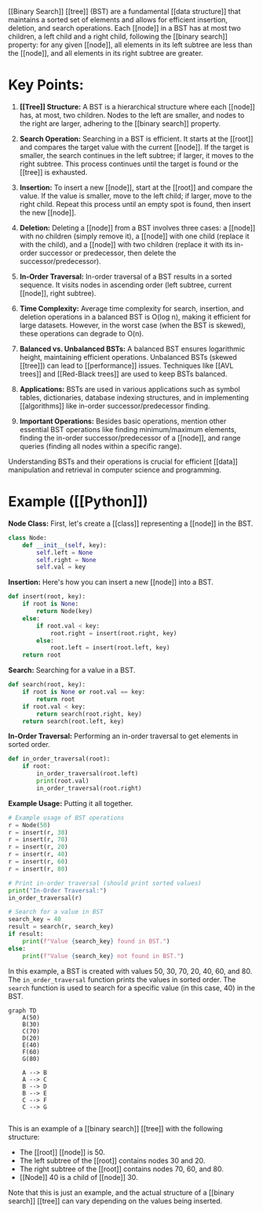 
[[Binary Search]] [[tree]] (BST) are a fundamental [[data structure]] that maintains a sorted set of elements and allows for efficient insertion, deletion, and search operations. Each [[node]] in a BST has at most two children, a left child and a right child, following the [[binary search]] property: for any given [[node]], all elements in its left subtree are less than the [[node]], and all elements in its right subtree are greater.

# **Key Points:**

1. **[[Tree]] Structure:** A BST is a hierarchical structure where each [[node]] has, at most, two children. Nodes to the left are smaller, and nodes to the right are larger, adhering to the [[binary search]] property.

2. **Search Operation:** Searching in a BST is efficient. It starts at the [[root]] and compares the target value with the current [[node]]. If the target is smaller, the search continues in the left subtree; if larger, it moves to the right subtree. This process continues until the target is found or the [[tree]] is exhausted.

3. **Insertion:** To insert a new [[node]], start at the [[root]] and compare the value. If the value is smaller, move to the left child; if larger, move to the right child. Repeat this process until an empty spot is found, then insert the new [[node]].

4. **Deletion:** Deleting a [[node]] from a BST involves three cases: a [[node]] with no children (simply remove it), a [[node]] with one child (replace it with the child), and a [[node]] with two children (replace it with its in-order successor or predecessor, then delete the successor/predecessor).

5. **In-Order Traversal:** In-order traversal of a BST results in a sorted sequence. It visits nodes in ascending order (left subtree, current [[node]], right subtree).

6. **Time Complexity:** Average time complexity for search, insertion, and deletion operations in a balanced BST is O(log n), making it efficient for large datasets. However, in the worst case (when the BST is skewed), these operations can degrade to O(n).

7. **Balanced vs. Unbalanced BSTs:** A balanced BST ensures logarithmic height, maintaining efficient operations. Unbalanced BSTs (skewed [[tree]]) can lead to [[performance]] issues. Techniques like [[AVL trees]] and [[Red-Black trees]] are used to keep BSTs balanced.

8. **Applications:** BSTs are used in various applications such as symbol tables, dictionaries, database indexing structures, and in implementing [[algorithms]] like in-order successor/predecessor finding.

9. **Important Operations:** Besides basic operations, mention other essential BST operations like finding minimum/maximum elements, finding the in-order successor/predecessor of a [[node]], and range queries (finding all nodes within a specific range).

Understanding BSTs and their operations is crucial for efficient [[data]] manipulation and retrieval in computer science and programming.
# Example ([[Python]])

**Node Class:**
First, let's create a [[class]] representing a [[node]] in the BST.

```python
class Node:
    def __init__(self, key):
        self.left = None
        self.right = None
        self.val = key
```

**Insertion:**
Here's how you can insert a new [[node]] into a BST.

```python
def insert(root, key):
    if root is None:
        return Node(key)
    else:
        if root.val < key:
            root.right = insert(root.right, key)
        else:
            root.left = insert(root.left, key)
    return root
```

**Search:**
Searching for a value in a BST.

```python
def search(root, key):
    if root is None or root.val == key:
        return root
    if root.val < key:
        return search(root.right, key)
    return search(root.left, key)
```

**In-Order Traversal:**
Performing an in-order traversal to get elements in sorted order.

```python
def in_order_traversal(root):
    if root:
        in_order_traversal(root.left)
        print(root.val)
        in_order_traversal(root.right)
```

**Example Usage:**
Putting it all together.

```python
# Example usage of BST operations
r = Node(50)
r = insert(r, 30)
r = insert(r, 70)
r = insert(r, 20)
r = insert(r, 40)
r = insert(r, 60)
r = insert(r, 80)

# Print in-order traversal (should print sorted values)
print("In-Order Traversal:")
in_order_traversal(r)

# Search for a value in BST
search_key = 40
result = search(r, search_key)
if result:
    print(f"Value {search_key} found in BST.")
else:
    print(f"Value {search_key} not found in BST.")
```

In this example, a BST is created with values 50, 30, 70, 20, 40, 60, and 80. The `in_order_traversal` function prints the values in sorted order. The `search` function is used to search for a specific value (in this case, 40) in the BST.


```mermaid
graph TD
    A(50)
    B(30)
    C(70)
    D(20)
    E(40)
    F(60)
    G(80)
    
    A --> B
    A --> C
    B --> D
    B --> E
    C --> F
    C --> G
    
```

This is an example of a [[binary search]] [[tree]] with the following structure:

- The [[root]] [[node]] is 50.
- The left subtree of the [[root]] contains nodes 30 and 20.
- The right subtree of the [[root]] contains nodes 70, 60, and 80.
- [[Node]] 40 is a child of [[node]] 30.

Note that this is just an example, and the actual structure of a [[binary search]] [[tree]] can vary depending on the values being inserted.
